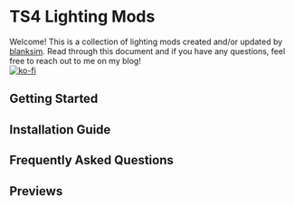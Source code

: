 # TS4 Lighting Mods

Welcome! This is a collection of lighting mods created and/or updated by [blanksim](https://blanksim.tumblr.com). Read through this document and if you have any questions, feel free to reach out to me on my blog!<br>
[![ko-fi](https://www.ko-fi.com/img/githubbutton_sm.svg)](https://ko-fi.com/N4N8XEK7)

## Getting Started
## Installation Guide
## Frequently Asked Questions
## Previews